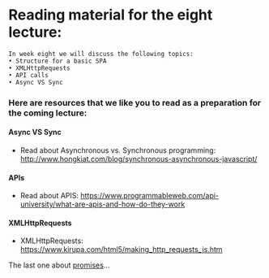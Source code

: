 # Reading material for the eight lecture:

```
In week eight we will discuss the following topics:
• Structure for a basic SPA
• XMLHttpRequests
• API calls
• Async VS Sync 
```

### Here are resources that we like you to read as a preparation for the coming lecture:

#### Async VS Sync 
- Read about Asynchronous vs. Synchronous programming: http://www.hongkiat.com/blog/synchronous-asynchronous-javascript/

#### APIs
- Read about APIS: https://www.programmableweb.com/api-university/what-are-apis-and-how-do-they-work

#### XMLHttpRequests
- XMLHttpRequests: https://www.kirupa.com/html5/making_http_requests_js.htm

The last one about [promises](https://www.youtube.com/watch?v=WBupia9oidU)...
